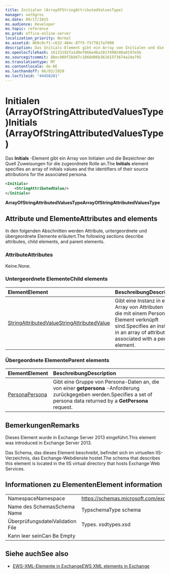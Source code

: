 ```yaml
---
title: Initialen (ArrayOfStringAttributedValuesType)
manager: sethgros
ms.date: 09/17/2015
ms.audience: Developer
ms.topic: reference
ms.prod: office-online-server
localization_priority: Normal
ms.assetid: 060c0cf1-c632-484c-87f5-f577017a7090
description: Das Initials-Element gibt ein Array von Initialen und die Bezeichner der Quell Zuweisungen für die zugeordnete Rolle an.
ms.openlocfilehash: 16133192fa1d9ef066e46a181f490248a8197e5b
ms.sourcegitcommit: 88ec988f2bb67c1866d06b361615f3674a24e795
ms.translationtype: MT
ms.contentlocale: de-DE
ms.lasthandoff: 06/03/2020
ms.locfileid: "44458201"
---
```

# <a name="initials-arrayofstringattributedvaluestype"></a><span data-ttu-id="38af1-103">Initialen (ArrayOfStringAttributedValuesType)</span><span class="sxs-lookup"><span data-stu-id="38af1-103">Initials (ArrayOfStringAttributedValuesType)</span></span>

<span data-ttu-id="38af1-104">Das **Initials** -Element gibt ein Array von Initialen und die Bezeichner der Quell Zuweisungen für die zugeordnete Rolle an.</span><span class="sxs-lookup"><span data-stu-id="38af1-104">The **Initials** element specifies an array of initials values and the identifiers of their source attributions for the associated persona.</span></span> 
  
```XML
<Initials>
    <StringAttributedValue/>
</Initials>
```

 <span data-ttu-id="38af1-105">**ArrayOfStringAttributedValuesType**</span><span class="sxs-lookup"><span data-stu-id="38af1-105">**ArrayOfStringAttributedValuesType**</span></span>
## <a name="attributes-and-elements"></a><span data-ttu-id="38af1-106">Attribute und Elemente</span><span class="sxs-lookup"><span data-stu-id="38af1-106">Attributes and elements</span></span>

<span data-ttu-id="38af1-107">In den folgenden Abschnitten werden Attribute, untergeordnete und übergeordnete Elemente erläutert.</span><span class="sxs-lookup"><span data-stu-id="38af1-107">The following sections describe attributes, child elements, and parent elements.</span></span>
  
### <a name="attributes"></a><span data-ttu-id="38af1-108">Attribute</span><span class="sxs-lookup"><span data-stu-id="38af1-108">Attributes</span></span>

<span data-ttu-id="38af1-109">Keine.</span><span class="sxs-lookup"><span data-stu-id="38af1-109">None.</span></span>
  
### <a name="child-elements"></a><span data-ttu-id="38af1-110">Untergeordnete Elemente</span><span class="sxs-lookup"><span data-stu-id="38af1-110">Child elements</span></span>

|<span data-ttu-id="38af1-111">**Element**</span><span class="sxs-lookup"><span data-stu-id="38af1-111">**Element**</span></span>|<span data-ttu-id="38af1-112">**Beschreibung**</span><span class="sxs-lookup"><span data-stu-id="38af1-112">**Description**</span></span>|
|:-----|:-----|
|[<span data-ttu-id="38af1-113">StringAttributedValue</span><span class="sxs-lookup"><span data-stu-id="38af1-113">StringAttributedValue</span></span>](stringattributedvalue.md) <br/> |<span data-ttu-id="38af1-114">Gibt eine Instanz in einem Array von Attributen an, die mit einem Persona-Element verknüpft sind.</span><span class="sxs-lookup"><span data-stu-id="38af1-114">Specifies an instance in an array of attributes associated with a persona element.</span></span>  <br/> |
   
### <a name="parent-elements"></a><span data-ttu-id="38af1-115">Übergeordnete Elemente</span><span class="sxs-lookup"><span data-stu-id="38af1-115">Parent elements</span></span>

|<span data-ttu-id="38af1-116">**Element**</span><span class="sxs-lookup"><span data-stu-id="38af1-116">**Element**</span></span>|<span data-ttu-id="38af1-117">**Beschreibung**</span><span class="sxs-lookup"><span data-stu-id="38af1-117">**Description**</span></span>|
|:-----|:-----|
|[<span data-ttu-id="38af1-118">Persona</span><span class="sxs-lookup"><span data-stu-id="38af1-118">Persona</span></span>](persona.md) <br/> |<span data-ttu-id="38af1-119">Gibt eine Gruppe von Persona-Daten an, die von einer **getpersona** -Anforderung zurückgegeben werden.</span><span class="sxs-lookup"><span data-stu-id="38af1-119">Specifies a set of persona data returned by a **GetPersona** request.</span></span>  <br/> |
   
## <a name="remarks"></a><span data-ttu-id="38af1-120">Bemerkungen</span><span class="sxs-lookup"><span data-stu-id="38af1-120">Remarks</span></span>

<span data-ttu-id="38af1-121">Dieses Element wurde in Exchange Server 2013 eingeführt.</span><span class="sxs-lookup"><span data-stu-id="38af1-121">This element was introduced in Exchange Server 2013.</span></span>
  
<span data-ttu-id="38af1-122">Das Schema, das dieses Element beschreibt, befindet sich im virtuellen IIS-Verzeichnis, das Exchange-Webdienste hostet.</span><span class="sxs-lookup"><span data-stu-id="38af1-122">The schema that describes this element is located in the IIS virtual directory that hosts Exchange Web Services.</span></span>
  
## <a name="element-information"></a><span data-ttu-id="38af1-123">Informationen zu Elementen</span><span class="sxs-lookup"><span data-stu-id="38af1-123">Element information</span></span>

|||
|:-----|:-----|
|<span data-ttu-id="38af1-124">Namespace</span><span class="sxs-lookup"><span data-stu-id="38af1-124">Namespace</span></span>  <br/> |https://schemas.microsoft.com/exchange/services/2006/types  <br/> |
|<span data-ttu-id="38af1-125">Name des Schemas</span><span class="sxs-lookup"><span data-stu-id="38af1-125">Schema Name</span></span>  <br/> |<span data-ttu-id="38af1-126">Typschema</span><span class="sxs-lookup"><span data-stu-id="38af1-126">Type schema</span></span>  <br/> |
|<span data-ttu-id="38af1-127">Überprüfungsdatei</span><span class="sxs-lookup"><span data-stu-id="38af1-127">Validation File</span></span>  <br/> |<span data-ttu-id="38af1-128">Types. xsd</span><span class="sxs-lookup"><span data-stu-id="38af1-128">types.xsd</span></span>  <br/> |
|<span data-ttu-id="38af1-129">Kann leer sein</span><span class="sxs-lookup"><span data-stu-id="38af1-129">Can Be Empty</span></span>  <br/> ||
   
## <a name="see-also"></a><span data-ttu-id="38af1-130">Siehe auch</span><span class="sxs-lookup"><span data-stu-id="38af1-130">See also</span></span>



- [<span data-ttu-id="38af1-131">EWS-XML-Elemente in Exchange</span><span class="sxs-lookup"><span data-stu-id="38af1-131">EWS XML elements in Exchange</span></span>](ews-xml-elements-in-exchange.md)

